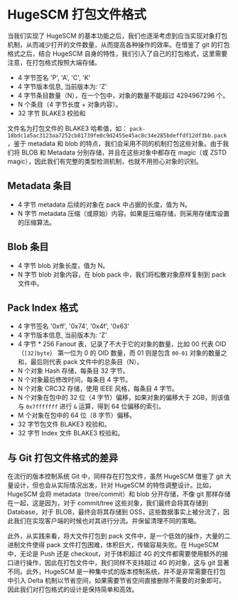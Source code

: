 # HugeSCM 打包文件格式

当我们实现了 HugeSCM 的基本功能之后，我们也逐渐考虑到应当实现对象打包机制，从而减少打开的文件数量，从而提高各种操作的效率。在借鉴了 git 的打包格式之后，结合 HugeSCM 自身的特性，我们引入了自己的打包格式，这里需要注意，在打包格式按照大端存储。

+ 4 字节签名 'P', 'A', 'C', 'K'
+ 4 字节版本信息, 当前版本为: 'Z'
+ 4 字节条目数量（N），在一个包中，对象的数量不能超过 4294967296 个。
+ N 个条目（4 字节长度 + 对象内容）。
+ 32 字节 BLAKE3 校验和

文件名为打包文件的 BLAKE3 哈希值，如： `pack-18bdc1a5ac3123aa7252cb81739fe0c9d2455e45ac8c34e285bdeffdf12df3bb.pack`，鉴于 metadata 和 blob 的特点，我们会采用不同的机制打包这些对象。由于我们将 BLOB 和 Metadata 分别存储，并且在这些对象中都存在 magic（或 ZSTD magic），因此我们有完整的类型检测机制，也就不用担心对象的识别。

## Metadata 条目
+ 4 字节 metadata 后续的对象在 pack 中占据的长度，值为 N。
+ N 字节 metadata 压缩（或原始）内容。如果是压缩存储，则采用存储库设置的压缩算法。

## Blob 条目

+ 4 字节 blob 对象长度，值为 N。
+ N 字节 blob 对象内容，在 blob pack 中，我们将松散对象原样复制到 pack 文件中。

## Pack Index 格式
+ 4 字节签名 '0xff', '0x74', '0x4f', '0x63'
+ 4 字节版本信息, 当前版本为: 'Z'
+ 4 字节 * 256 Fanout 表，记录了不大于它的对象的数量，比如 00 代表 OID（`[32]byte`） 第一位为 0 的 OID 数量，而 01 则是包含 `00-01` 对象的数量之和，最后则代表 pack 文件中的总条目（N）。 
+ N 个对象 Hash 存储，每条目 32 字节。
+ N 个对象最后修改时间，每条目 4 字节。
+ N 个对象 CRC32 存储，使用 IEEE 风格，每条目 4 字节。
+ N 个对象在包中的 32 位（4 字节）偏移，如果对象的偏移大于 2GB，则该值与 `0x7fffffff` 进行 `&` 运算，得到 64 位偏移的索引。
+ M 个对象在包中的 64 位（8 字节）偏移。
+ 32 字节包文件 BLAKE3 校验和。
+ 32 字节 Index 文件 BLAKE3 校验和。

## 与 Git 打包文件格式的差异

在流行的版本控制系统 Git 中，同样存在打包文件，虽然 HugeSCM 借鉴了 git 大量设计，但也会从实际情况出发，针对 HugeSCM 的特性调整设计。比如，HugeSCM 会将 metadata（tree/commit）和 blob 分开存储，不像 git 那样存储在一起，这是因为，对于 commit/tree 这些对象，我们最终会将其存储到 Database，对于 BLOB，最终会将其存储到 OSS，这些数据事实上被分流了，因此我们在实现客户端的时候也对其进行分流。并保留清理不同的策略。

此外，从实践来看，将大文件打包到 pack 文件中，是一个低效的操作，大量的二进制文件使得 pack 文件打包困难，体积巨大，传输容易失败。在 HugeSCM 中，无论是 Push 还是 checkout，对于体积超过 4G 的文件都需要使用额外的接口进行操作，因此在打包文件中，我们同样不支持超过 4G 的对象，这与 git 显著不同。此外，HugeSCM 是一种集中式的版本控制系统，并不是非常需要在打包中引入 Delta 机制以节省空间，如果需要节省空间直接删除不需要的对象即可。因此我们对打包格式的设计是保持简单和高效。 
